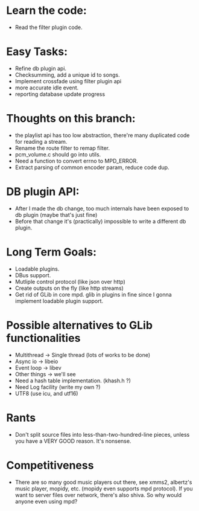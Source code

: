 # Learn the code:
* Read the filter plugin code.

# Easy Tasks:
* Refine db plugin api.
* Checksumming, add a unique id to songs.
* Implement crossfade using filter plugin api
* more accurate idle event.
* reporting database update progress

# Thoughts on this branch:
* the playlist api has too low abstraction, there're many duplicated code for reading a stream.
* Rename the route filter to remap filter.
* pcm_volume.c should go into utils.
* Need a function to convert errno to MPD_ERROR.
* Extract parsing of common encoder param, reduce code dup.

# DB plugin API:
* After I made the db change, too much internals have been exposed to db plugin (maybe that's just fine)
* Before that change it's (practically) impossible to write a different db plugin.

# Long Term Goals:
* Loadable plugins.
* DBus support.
* Mutliple control protocol (like json over http)
* Create outputs on the fly (like http streams)
* Get rid of GLib in core mpd. glib in plugins in fine since I gonna implement loadable plugin support.

# Possible alternatives to GLib functionalities
* Multithread -> Single thread (lots of works to be done)
* Async io -> libeio
* Event loop -> libev
* Other things -> we'll see
* Need a hash table implementation. (khash.h ?)
* Need Log facility (write my own ?)
* UTF8 (use icu, and utf16)

# Rants
* Don't split source files into less-than-two-hundred-line pieces, unless you have a VERY GOOD reason. It's nonsense.

# Competitiveness
* There are so many good music players out there, see xmms2, albertz's music player, mopidy, etc. (mopidy even supports mpd protocol). If you want to server files over network, there's also shiva. So why would anyone even using mpd?

